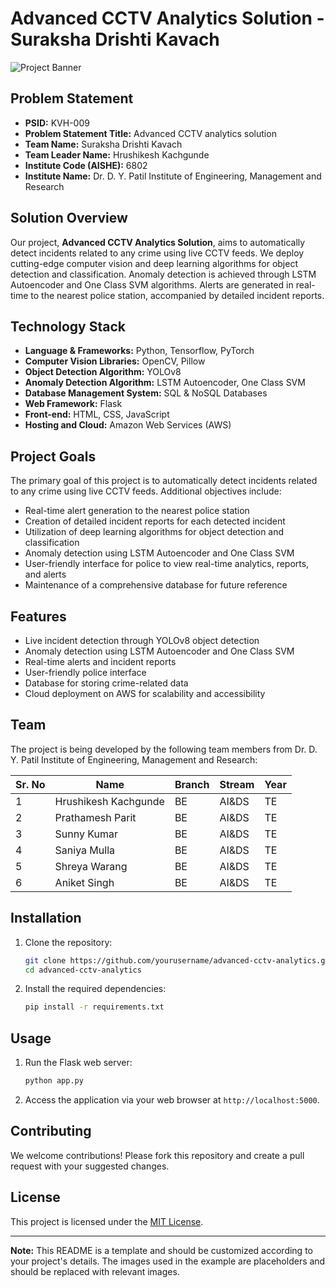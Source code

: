 # Advanced CCTV Analytics Solution - Suraksha Drishti Kavach

![Project Banner](project_banner.jpg)

## Problem Statement

- **PSID:** KVH-009
- **Problem Statement Title:** Advanced CCTV analytics solution
- **Team Name:** Suraksha Drishti Kavach
- **Team Leader Name:** Hrushikesh Kachgunde
- **Institute Code (AISHE):** 6802
- **Institute Name:** Dr. D. Y. Patil Institute of Engineering, Management and Research

## Solution Overview

Our project, **Advanced CCTV Analytics Solution**, aims to automatically detect incidents related to any crime using live CCTV feeds. We deploy cutting-edge computer vision and deep learning algorithms for object detection and classification. Anomaly detection is achieved through LSTM Autoencoder and One Class SVM algorithms. Alerts are generated in real-time to the nearest police station, accompanied by detailed incident reports.

## Technology Stack

- **Language & Frameworks:** Python, Tensorflow, PyTorch
- **Computer Vision Libraries:** OpenCV, Pillow
- **Object Detection Algorithm:** YOLOv8
- **Anomaly Detection Algorithm:** LSTM Autoencoder, One Class SVM
- **Database Management System:** SQL & NoSQL Databases
- **Web Framework:** Flask
- **Front-end:** HTML, CSS, JavaScript
- **Hosting and Cloud:** Amazon Web Services (AWS)

## Project Goals

The primary goal of this project is to automatically detect incidents related to any crime using live CCTV feeds. Additional objectives include:

- Real-time alert generation to the nearest police station
- Creation of detailed incident reports for each detected incident
- Utilization of deep learning algorithms for object detection and classification
- Anomaly detection using LSTM Autoencoder and One Class SVM
- User-friendly interface for police to view real-time analytics, reports, and alerts
- Maintenance of a comprehensive database for future reference

## Features

- Live incident detection through YOLOv8 object detection
- Anomaly detection using LSTM Autoencoder and One Class SVM
- Real-time alerts and incident reports
- User-friendly police interface
- Database for storing crime-related data
- Cloud deployment on AWS for scalability and accessibility

## Team

The project is being developed by the following team members from Dr. D. Y. Patil Institute of Engineering, Management and Research:

| Sr. No | Name                   | Branch     | Stream    | Year | 
|--------|------------------------|------------|-----------|------|
| 1      | Hrushikesh Kachgunde   | BE         | AI&DS     | TE   | 
| 2      | Prathamesh Parit       | BE         | AI&DS     | TE   |
| 3      | Sunny Kumar            | BE         | AI&DS     | TE   | 
| 4      | Saniya Mulla           | BE         | AI&DS     | TE   | 
| 5      | Shreya Warang          | BE         | AI&DS     | TE   | 
| 6      | Aniket Singh           | BE         | AI&DS     | TE   | 

## Installation

1. Clone the repository:
   ```bash
   git clone https://github.com/yourusername/advanced-cctv-analytics.git
   cd advanced-cctv-analytics
   ```

2. Install the required dependencies:
   ```bash
   pip install -r requirements.txt
   ```

## Usage

1. Run the Flask web server:
   ```bash
   python app.py
   ```

2. Access the application via your web browser at `http://localhost:5000`.

## Contributing

We welcome contributions! Please fork this repository and create a pull request with your suggested changes.

## License

This project is licensed under the [MIT License](LICENSE).

---

**Note:** This README is a template and should be customized according to your project's details. The images used in the example are placeholders and should be replaced with relevant images.
